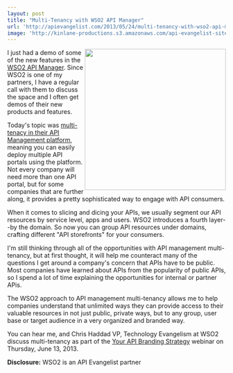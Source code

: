 ```yaml
---
layout: post
title: "Multi-Tenancy with WSO2 API Manager"
url: 'http://apievangelist.com/2013/05/24/multi-tenancy-with-wso2-api-manager/'
image: 'http://kinlane-productions.s3.amazonaws.com/api-evangelist-site/blog/wso2-multi-tenancy.png'
---
```


[<img src="https://s3.amazonaws.com/kinlane-productions/api-service-providers/wso2/wso2-multi-tenancy.png" alt="" width="325" align="right" />][1]

I just had a demo of some of the new features in the [WSO2 API Manager][2]. Since WSO2 is one of my partners, I have a regular call with them to discuss the space and I often get demos of their new products and features.

Today's topic was [multi-tenacy in their API Management platform][1], meaning you can easily deploy multiple API portals using the platform. Not every company will need more than one API portal, but for some companies that are further along, it provides a pretty sophisticated way to engage with API consumers.

When it comes to slicing and dicing your APIs, we usually segment our API resources by service level, apps and users. WSO2 introduces a fourth layer--by the domain. So now you can group API resources under domains, crafting different "API storefronts" for your consumers.

I'm still thinking through all of the opportunities with API management multi-tenancy, but at first thought, it will help me counteract many of the questions I get around a company's concern that APIs have to be public. Most companies have learned about APIs from the popularity of public APIs, so I spend a lot of time explaining the opportunities for internal or partner APis.

The WSO2 approach to API management multi-tenancy allows me to help companies understand that unlimited ways they can provide access to their valuable resources in not just public, private ways, but to any group, user base or target audience in a very organized and branded way.

You can hear me, and Chris Haddad VP, Technology Evangelism at WSO2 discuss multi-tenancy as part of the [Your API Branding Strategy][3] webinar on Thursday, June 13, 2013.

**Disclosure:** WSO2 is an API Evangelist partner

   [1]: http://wso2.org/library/articles/2013/05/multitenant-api-management-new-wso2-api-manager-140
   [2]: http://wso2.com/products/api-manager/ (API Manager)
   [3]: http://wso2.org/library/webinars/2013/06/your-api-branding-strategy
